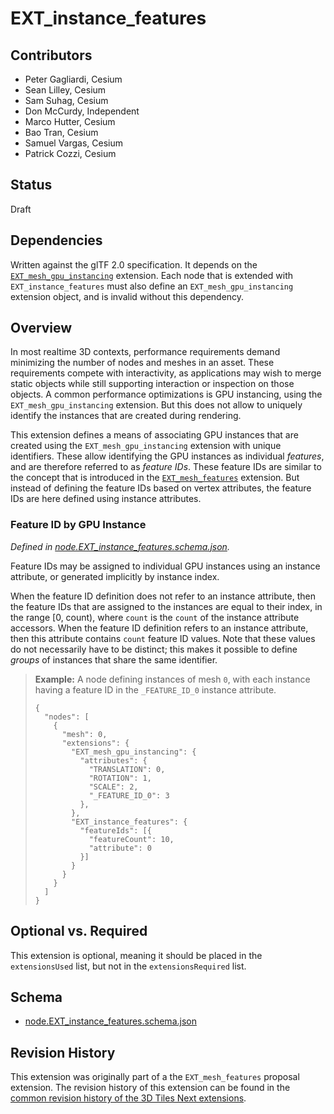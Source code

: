 # EXT_instance_features

## Contributors

* Peter Gagliardi, Cesium
* Sean Lilley, Cesium
* Sam Suhag, Cesium
* Don McCurdy, Independent
* Marco Hutter, Cesium
* Bao Tran, Cesium
* Samuel Vargas, Cesium
* Patrick Cozzi, Cesium

## Status

Draft

## Dependencies

Written against the glTF 2.0 specification. It depends on the [`EXT_mesh_gpu_instancing`](../EXT_mesh_gpu_instancing) extension. Each node that is extended with `EXT_instance_features` must also define an `EXT_mesh_gpu_instancing` extension object, and is invalid without this dependency.

## Overview

In most realtime 3D contexts, performance requirements demand minimizing the number of nodes and meshes in an asset. These requirements compete with interactivity, as applications may wish to merge static objects while still supporting interaction or inspection on those objects. A common performance optimizations is GPU instancing, using the `EXT_mesh_gpu_instancing` extension. But this does not allow to uniquely identify the instances that are created during rendering. 

This extension defines a means of associating GPU instances that are created using the `EXT_mesh_gpu_instancing` extension with unique identifiers. These allow identifying the GPU instances as individual _features_, and are therefore referred to as _feature IDs_. These feature IDs are similar to the concept that is introduced in the [`EXT_mesh_features`](../EXT_mesh_features) extension. But instead of defining the feature IDs based on vertex attributes, the feature IDs are here defined using instance attributes. 

### Feature ID by GPU Instance

*Defined in [node.EXT_instance_features.schema.json](./schema/node.EXT_instance_features.schema.json).*

Feature IDs may be assigned to individual GPU instances using an instance attribute, or generated implicitly by instance index.

When the feature ID definition does not refer to an instance attribute, then the feature IDs that are assigned to the instances are equal to their index, in the range [0, count), where `count` is the `count` of the instance attribute accessors. When the feature ID definition refers to an instance attribute, then this attribute contains `count` feature ID values. Note that these values do not necessarily have to be distinct; this makes it possible to define _groups_ of instances that share the same identifier. 

> **Example:** A node defining instances of mesh `0`, with each instance having a feature ID in the `_FEATURE_ID_0` instance attribute.
>
> ```jsonc
> {
>   "nodes": [
>     {
>       "mesh": 0,
>       "extensions": {
>         "EXT_mesh_gpu_instancing": {
>           "attributes": {
>             "TRANSLATION": 0,
>             "ROTATION": 1,
>             "SCALE": 2,
>             "_FEATURE_ID_0": 3
>           },
>         },
>         "EXT_instance_features": {
>           "featureIds": [{
>             "featureCount": 10,
>             "attribute": 0
>           }]
>         }
>       }
>     }
>   ]
> }
> ```

## Optional vs. Required

This extension is optional, meaning it should be placed in the `extensionsUsed` list, but not in the `extensionsRequired` list.

## Schema

* [node.EXT_instance_features.schema.json](./schema/node.EXT_instance_features.schema.json)

## Revision History

This extension was originally part of a the `EXT_mesh_features` proposal extension. The revision history of this extension can be found in the [common revision history of the 3D Tiles Next extensions](https://github.com/CesiumGS/3d-tiles/blob/main/next/REVISION_HISTORY.md).

